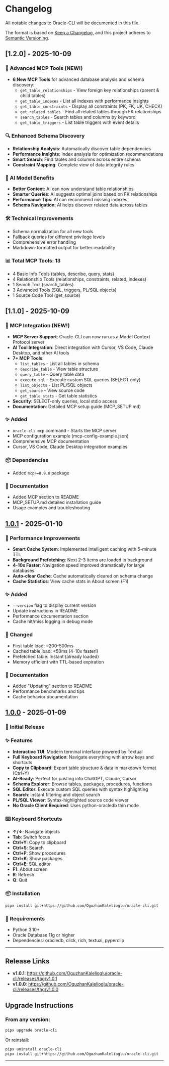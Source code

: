 # Changelog

All notable changes to Oracle-CLI will be documented in this file.

The format is based on [Keep a Changelog](https://keepachangelog.com/en/1.0.0/),
and this project adheres to [Semantic Versioning](https://semver.org/spec/v2.0.0.html).

## [1.2.0] - 2025-10-09

### 🎯 Advanced MCP Tools (NEW!)
- **6 New MCP Tools** for advanced database analysis and schema discovery:
  - `get_table_relationships` - View foreign key relationships (parent & child tables)
  - `get_table_indexes` - List all indexes with performance insights
  - `get_table_constraints` - Display all constraints (PK, FK, UK, CHECK)
  - `get_related_tables` - Find all related tables through FK relationships
  - `search_tables` - Search tables and columns by keyword
  - `get_table_triggers` - List table triggers with event details

### 🔍 Enhanced Schema Discovery
- **Relationship Analysis**: Automatically discover table dependencies
- **Performance Insights**: Index analysis for optimization recommendations
- **Smart Search**: Find tables and columns across entire schema
- **Constraint Mapping**: Complete view of data integrity rules

### 🤖 AI Model Benefits
- **Better Context**: AI can now understand table relationships
- **Smarter Queries**: AI suggests optimal joins based on FK relationships
- **Performance Tips**: AI can recommend missing indexes
- **Schema Navigation**: AI helps discover related data across tables

### 🛠️ Technical Improvements
- Schema normalization for all new tools
- Fallback queries for different privilege levels
- Comprehensive error handling
- Markdown-formatted output for better readability

### 📊 Total MCP Tools: 13
- 4 Basic Info Tools (tables, describe, query, stats)
- 4 Relationship Tools (relationships, constraints, related, indexes)
- 1 Search Tool (search_tables)
- 3 Advanced Tools (SQL, triggers, PL/SQL objects)
- 1 Source Code Tool (get_source)

## [1.1.0] - 2025-10-09

### 🤖 MCP Integration (NEW!)
- **MCP Server Support**: Oracle-CLI can now run as a Model Context Protocol server
- **AI Tool Integration**: Direct integration with Cursor, VS Code, Claude Desktop, and other AI tools
- **7+ MCP Tools**: 
  - `list_tables` - List all tables in schema
  - `describe_table` - View table structure
  - `query_table` - Query table data
  - `execute_sql` - Execute custom SQL queries (SELECT only)
  - `list_objects` - List PL/SQL objects
  - `get_source` - View source code
  - `get_table_stats` - Get table statistics
- **Security**: SELECT-only queries, local stdio access
- **Documentation**: Detailed MCP setup guide (MCP_SETUP.md)

### ✨ Added
- `oracle-cli mcp` command - Starts the MCP server
- MCP configuration example (mcp-config-example.json)
- Comprehensive MCP documentation
- Cursor, VS Code, Claude Desktop integration examples

### 📦 Dependencies
- Added `mcp>=0.9.0` package

### 📝 Documentation
- Added MCP section to README
- MCP_SETUP.md detailed installation guide
- Usage examples and troubleshooting

## [1.0.1] - 2025-01-10

### 🚀 Performance Improvements
- **Smart Cache System**: Implemented intelligent caching with 5-minute TTL
- **Background Prefetching**: Next 2-3 items are loaded in background
- **4-10x Faster**: Navigation speed improved dramatically for large databases
- **Auto-clear Cache**: Cache automatically cleared on schema change
- **Cache Statistics**: View cache stats in About screen (F1)

### ✨ Added
- `--version` flag to display current version
- Update instructions in README
- Performance documentation section
- Cache hit/miss logging in debug mode

### 🔧 Changed
- First table load: ~200-500ms
- Cached table load: <50ms (4-10x faster!)
- Prefetched table: Instant (already loaded)
- Memory efficient with TTL-based expiration

### 📝 Documentation
- Added "Updating" section to README
- Performance benchmarks and tips
- Cache behavior documentation

## [1.0.0] - 2025-01-09

### 🎉 Initial Release

### ✨ Features
- **Interactive TUI**: Modern terminal interface powered by Textual
- **Full Keyboard Navigation**: Navigate everything with arrow keys and shortcuts
- **Copy to Clipboard**: Export table structure & data in markdown format (Ctrl+Y)
- **AI-Ready**: Perfect for pasting into ChatGPT, Claude, Cursor
- **Schema Explorer**: Browse tables, packages, procedures, functions
- **SQL Editor**: Execute custom SQL queries with syntax highlighting
- **Search**: Instant filtering and object search
- **PL/SQL Viewer**: Syntax-highlighted source code viewer
- **No Oracle Client Required**: Uses python-oracledb thin mode

### ⌨️ Keyboard Shortcuts
- **↑/↓**: Navigate objects
- **Tab**: Switch focus
- **Ctrl+Y**: Copy to clipboard
- **Ctrl+S**: Search
- **Ctrl+P**: Show procedures
- **Ctrl+K**: Show packages
- **Ctrl+E**: SQL editor
- **F1**: About screen
- **R**: Refresh
- **Q**: Quit

### 📦 Installation
```bash
pipx install git+https://github.com/OguzhanKalelioglu/oracle-cli.git
```

### 🔧 Requirements
- Python 3.10+
- Oracle Database 11g or higher
- Dependencies: oracledb, click, rich, textual, pyperclip

---

## Release Links

- **v1.0.1**: https://github.com/OguzhanKalelioglu/oracle-cli/releases/tag/v1.0.1
- **v1.0.0**: https://github.com/OguzhanKalelioglu/oracle-cli/releases/tag/v1.0.0

## Upgrade Instructions

### From any version:
```bash
pipx upgrade oracle-cli
```

Or reinstall:
```bash
pipx uninstall oracle-cli
pipx install git+https://github.com/OguzhanKalelioglu/oracle-cli.git
```

---

[1.0.1]: https://github.com/OguzhanKalelioglu/oracle-cli/compare/v1.0.0...v1.0.1
[1.0.0]: https://github.com/OguzhanKalelioglu/oracle-cli/releases/tag/v1.0.0

